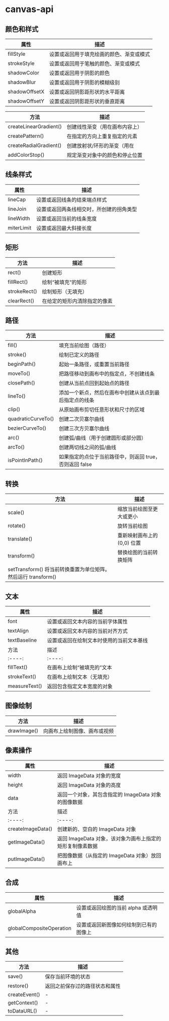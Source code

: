 # canvas-api
## 颜色和样式

| 属性          | 描述                                     |
| ------------- | ---------------------------------------- |
| fillStyle     | 设置或返回用于填充绘画的颜色、渐变或模式 |
| strokeStyle   | 设置或返回用于笔触的颜色、渐变或模式     |
| shadowColor   | 设置或返回用于阴影的颜色                 |
| shadowBlur    | 设置或返回用于阴影的模糊级别             |
| shadowOffsetX | 设置或返回阴影距形状的水平距离           |
| shadowOffsetY | 设置或返回阴影距形状的垂直距离           |

| 方法                   | 描述                           |
| ---------------------- | ------------------------------ |
| createLinearGradient() | 创建线性渐变（用在画布内容上） |
| createPattern()        | 在指定的方向上重复指定的元素   |
| createRadialGradient() | 创建放射状/环形的渐变（用在    | 画布内容上） |
| addColorStop()         | 规定渐变对象中的颜色和停止位置 |

## 线条样式

| 属性       | 描述                                     |
| ---------- | ---------------------------------------- |
| lineCap    | 设置或返回线条的结束端点样式             |
| lineJoin   | 设置或返回两条线相交时，所创建的拐角类型 |
| lineWidth  | 设置或返回当前的线条宽度                 |
| miterLimit | 设置或返回最大斜接长度                   |

## 矩形

| 方法         | 描述                         |
| ------------ | ---------------------------- |
| rect()       | 创建矩形                     |
| fillRect()   | 绘制“被填充”的矩形           |
| strokeRect() | 绘制矩形（无填充）           |
| clearRect()  | 在给定的矩形内清除指定的像素 |

## 路径

| 方法               | 描述                                                    |
| ------------------ | ------------------------------------------------------- |
| fill()             | 填充当前绘图（路径）                                    |
| stroke()           | 绘制已定义的路径                                        |
| beginPath()        | 起始一条路径，或重置当前路径                            |
| moveTo()           | 把路径移动到画布中的指定点，不创建线条                  |
| closePath()        | 创建从当前点回到起始点的路径                            |
| lineTo()           | 添加一个新点，然后在画布中创建从该点到最后指定点的线条  |
| clip()             | 从原始画布剪切任意形状和尺寸的区域                      |
| quadraticCurveTo() | 创建二次贝塞尔曲线                                      |
| bezierCurveTo()    | 创建三次方贝塞尔曲线                                    |
| arc()              | 创建弧/曲线（用于创建圆形或部分圆）                     |
| arcTo()            | 创建两切线之间的弧/曲线                                 |
| isPointInPath()    | 如果指定的点位于当前路径中，则返回 true，否则返回 false |

## 转换

| 方法                                                          | 描述                        |
| ------------------------------------------------------------- | --------------------------- |
| scale()                                                       | 缩放当前绘图至更大或更小    |
| rotate()                                                      | 旋转当前绘图                |
| translate()                                                   | 重新映射画布上的 (0,0) 位置 |
| transform()                                                   | 替换绘图的当前转换矩阵      |
| setTransform() 将当前转换重置为单位矩阵。然后运行 transform() |

## 文本

| 属性          | 描述                                     |
| ------------- | ---------------------------------------- |
| font          | 设置或返回文本内容的当前字体属性         |
| textAlign     | 设置或返回文本内容的当前对齐方式         |
| textBaseline  | 设置或返回在绘制文本时使用的当前文本基线 |
| 方法          | 描述                                     |
| :----:        | :----:                                   |
| fillText()    | 在画布上绘制“被填充的”文本               |
| strokeText()  | 在画布上绘制文本（无填充）               |
| measureText() | 返回包含指定文本宽度的对象               |

## 图像绘制

| 方法        | 描述                         |
| ----------- | ---------------------------- |
| drawImage() | 向画布上绘制图像、画布或视频 |

## 像素操作

| 属性              | 描述                                                      |
| ----------------- | --------------------------------------------------------- |
| width             | 返回 ImageData 对象的宽度                                 |
| height            | 返回 ImageData 对象的高度                                 |
| data              | 返回一个对象，其包含指定的 ImageData 对象的图像数据       |
| 方法              | 描述                                                      |
| :----:            | :----:                                                    |
| createImageData() | 创建新的、空白的 ImageData 对象                           |
| getImageData()    | 返回 ImageData 对象，该对象为画布上指定的矩形复制像素数据 |
| putImageData()    | 把图像数据（从指定的 ImageData 对象）放回画布上           |

## 合成

| 属性                     | 描述                                   |
| ------------------------ | -------------------------------------- |
| globalAlpha              | 设置或返回绘图的当前 alpha 或透明值    |
| globalCompositeOperation | 设置或返回新图像如何绘制到已有的图像上 |

## 其他

| 方法          | 描述                           |
| ------------- | ------------------------------ |
| save()        | 保存当前环境的状态             |
| restore()     | 返回之前保存过的路径状态和属性 |
| createEvent() | -                              |
| getContext()  | -                              |
| toDataURL()   | -                              |
 <Vssue title="canvas-api" />
